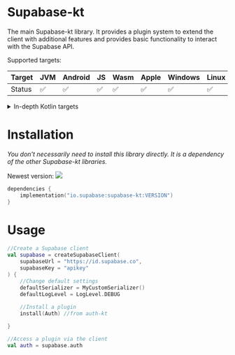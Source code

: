 # Supabase-kt

The main Supabase-kt library. It provides a plugin system to extend the client with additional features and provides basic functionality to interact with the Supabase API.

Supported targets:

| Target | **JVM** | **Android** | **JS** | **Wasm** | **Apple** | **Windows** | **Linux** |
|--------|---------|-------------|--------|----------|-----------|-------------|-----------|
| Status | ✅       | ✅           | ✅      | ✅        | ✅         | ✅           | ✅         |

<details>

<summary>In-depth Kotlin targets</summary>

**JS**: Browser, NodeJS

**Wasm**: wasm-js

**Apple:**

- iOS: iosArm64, iosSimulatorArm64, iosX64

- tvOS: tvosArm64, tvosX64, tvosSimulatorArm64

- watchOS: watchosArm64, watchosX64, watchosSimulatorArm64

- MacOS: macosX64, macosArm64

**Windows**: mingwX64

**Linux**: linuxX64

</details>

# Installation

*You don't necessarily need to install this library directly. It is a dependency of the other Supabase-kt libraries.*

Newest version: [![](https://img.shields.io/github/release/supabase-community/supabase-kt?label=)](https://github.com/supabase-community/supabase-kt/releases)

```kotlin
dependencies {
    implementation("io.supabase:supabase-kt:VERSION")
}
```

# Usage

```kotlin
//Create a Supabase client
val supabase = createSupabaseClient(
    supabaseUrl = "https://id.supabase.co",
    supabaseKey = "apikey"
) {
    //Change default settings
    defaultSerializer = MyCustomSerializer()
    defaultLogLevel = LogLevel.DEBUG
    
    //Install a plugin
    install(Auth) //from auth-kt

}

//Access a plugin via the client
val auth = supabase.auth
```